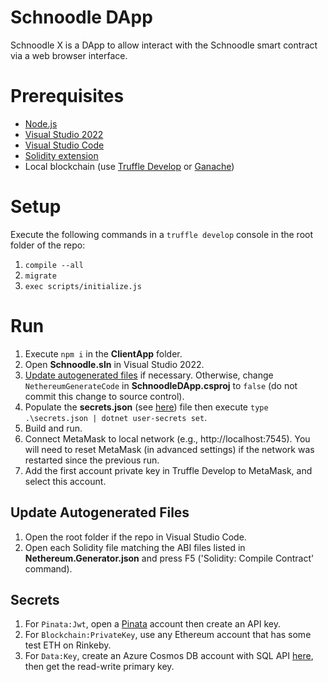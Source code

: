# Schnoodle DApp
Schnoodle X is a DApp to allow interact with the Schnoodle smart contract via a web browser interface.

# Prerequisites
- [Node.js](https://nodejs.org)
- [Visual Studio 2022](https://visualstudio.microsoft.com)
- [Visual Studio Code](https://code.visualstudio.com)
- [Solidity extension](https://marketplace.visualstudio.com/items?itemName=JuanBlanco.solidity)
- Local blockchain (use [Truffle Develop](https://www.trufflesuite.com/docs/truffle/getting-started/using-truffle-develop-and-the-console#truffle-develop) or [Ganache](https://www.trufflesuite.com/ganache))

# Setup
Execute the following commands in a `truffle develop` console in the root folder of the repo:
1. `compile --all`
1. `migrate`
1. `exec scripts/initialize.js`

# Run
1. Execute `npm i` in the **ClientApp** folder.
1. Open **Schnoodle.sln** in Visual Studio 2022.
1. [Update autogenerated files](#update-autogenerated-files) if necessary. Otherwise, change `NethereumGenerateCode` in **SchnoodleDApp.csproj** to `false` (do not commit this change to source control).
1. Populate the **secrets.json** (see [here](#secrets)) file then execute `type .\secrets.json | dotnet user-secrets set`.
1. Build and run.
1. Connect MetaMask to local network (e.g., http://localhost:7545). You will need to reset MetaMask (in advanced settings) if the network was restarted since the previous run.
1. Add the first account private key in Truffle Develop to MetaMask, and select this account.

## Update Autogenerated Files
1. Open the root folder if the repo in Visual Studio Code.
1. Open each Solidity file matching the ABI files listed in **Nethereum.Generator.json** and press F5 ('Solidity: Compile Contract' command).

## Secrets
1. For `Pinata:Jwt`, open a [Pinata](https://app.pinata.cloud) account then create an API key.
1. For `Blockchain:PrivateKey`, use any Ethereum account that has some test ETH on Rinkeby.
1. For `Data:Key`, create an Azure Cosmos DB account with SQL API [here](https://azure.microsoft.com/en-gb/try/cosmosdb), then get the read-write primary key.